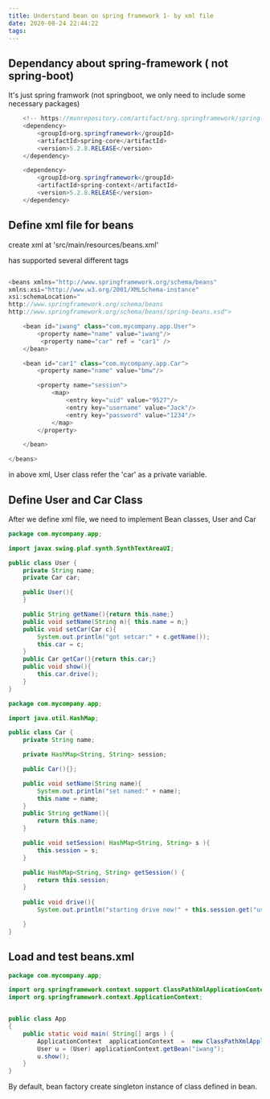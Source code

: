```yaml
---
title: Understand bean on spring framework 1- by xml file
date: 2020-08-24 22:44:22
tags:
---
```



## Dependancy about spring-framework ( not spring-boot)


It's just spring framwork (not springboot, we only need to include some necessary packages)

```java
    <!-- https://mvnrepository.com/artifact/org.springframework/spring-core -->
    <dependency>
        <groupId>org.springframework</groupId>
        <artifactId>spring-core</artifactId>
        <version>5.2.8.RELEASE</version>
    </dependency>

    <dependency>
        <groupId>org.springframework</groupId>
        <artifactId>spring-context</artifactId>
        <version>5.2.8.RELEASE</version>
    </dependency>

```


## Define xml file for beans


create xml at  'src/main/resources/beans.xml'


<bean> has supported several different tags

	
```java

<beans xmlns="http://www.springframework.org/schema/beans"
xmlns:xsi="http://www.w3.org/2001/XMLSchema-instance"
xsi:schemaLocation="
http://www.springframework.org/schema/beans
http://www.springframework.org/schema/beans/spring-beans.xsd">

    <bean id="iwang" class="com.mycompany.app.User">
        <property name="name" value="iwang"/>
         <property name="car" ref = "car1" />
    </bean>

    <bean id="car1" class="com.mycompany.app.Car">
        <property name="name" value="bmw"/>

        <property name="session">
            <map>
                <entry key="uid" value="9527"/>
                <entry key="username" value="Jack"/>
                <entry key="password" value="1234"/>
            </map>
        </property>

    </bean>

</beans>

```
in above xml, User class refer the 'car' as a private variable.


## Define User and Car Class

After we define xml file, we need to implement Bean classes, User and Car

```java
package com.mycompany.app;

import javax.swing.plaf.synth.SynthTextAreaUI;

public class User {
    private String name;
    private Car car;

    public User(){
    }

    public String getName(){return this.name;}
    public void setName(String n){ this.name = n;}
    public void setCar(Car c){
        System.out.println("got setcar:" + c.getName());
        this.car = c;
    }
    public Car getCar(){return this.car;}
    public void show(){
        this.car.drive();
    }
}
```

```java
package com.mycompany.app;

import java.util.HashMap;

public class Car {
    private String name;

    private HashMap<String, String> session;

    public Car(){};

    public void setName(String name){
        System.out.println("set named:" + name);
        this.name = name;
    }
    public String getName(){
        return this.name;
    }

    public void setSession( HashMap<String, String> s ){
        this.session = s;
    }

    public HashMap<String, String> getSession() {
        return this.session;
    }
    
    public void drive(){
        System.out.println("starting drive now!" + this.session.get("username"));

    }
}
```


## Load and test beans.xml


```java
package com.mycompany.app;

import org.springframework.context.support.ClassPathXmlApplicationContext;
import org.springframework.context.ApplicationContext;


public class App 
{
    public static void main( String[] args ) {
        ApplicationContext  applicationContext  =  new ClassPathXmlApplicationContext("beans.xml");
        User u = (User) applicationContext.getBean("iwang");
        u.show();
    }
}
```

By default, bean factory create singleton instance of class defined in bean.


